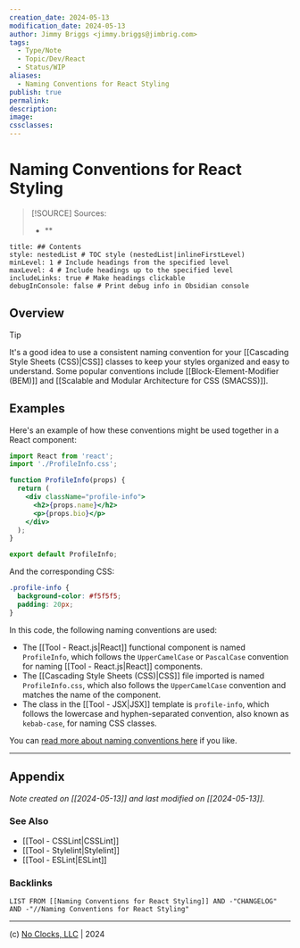 ```yaml
---
creation_date: 2024-05-13
modification_date: 2024-05-13
author: Jimmy Briggs <jimmy.briggs@jimbrig.com>
tags:
  - Type/Note
  - Topic/Dev/React
  - Status/WIP
aliases:
  - Naming Conventions for React Styling
publish: true
permalink:
description:
image:
cssclasses:
---
```



# Naming Conventions for React Styling

> [!SOURCE] Sources:
> - **

```table-of-contents
title: ## Contents 
style: nestedList # TOC style (nestedList|inlineFirstLevel)
minLevel: 1 # Include headings from the specified level
maxLevel: 4 # Include headings up to the specified level
includeLinks: true # Make headings clickable
debugInConsole: false # Print debug info in Obsidian console
```

## Overview

> [!TIP]
> It's a good idea to use a consistent naming convention for your [[Cascading Style Sheets (CSS)|CSS]] classes to keep your styles organized and easy to understand. 
> Some popular conventions include [[Block-Element-Modifier (BEM)]] and [[Scalable and Modular Architecture for CSS (SMACSS)]].

## Examples

Here's an example of how these conventions might be used together in a React component:

```jsx
import React from 'react';
import './ProfileInfo.css';

function ProfileInfo(props) {
  return (
    <div className="profile-info">
      <h2>{props.name}</h2>
      <p>{props.bio}</p>
    </div>
  );
}

export default ProfileInfo;
```

And the corresponding CSS:

```css
.profile-info {
  background-color: #f5f5f5;
  padding: 20px;
}
```

In this code, the following naming conventions are used:

- The [[Tool - React.js|React]] functional component is named `ProfileInfo`, which follows the `UpperCamelCase` or `PascalCase` convention for naming [[Tool - React.js|React]] components.
- The [[Cascading Style Sheets (CSS)|CSS]] file imported is named `ProfileInfo.css`, which also follows the `UpperCamelCase` convention and matches the name of the component.
- The class in the [[Tool - JSX|JSX]] template is `profile-info`, which follows the lowercase and hyphen-separated convention, also known as `kebab-case`, for naming CSS classes.

You can [read more about naming conventions here](https://www.freecodecamp.org/news/snake-case-vs-camel-case-vs-pascal-case-vs-kebab-case-whats-the-difference/) if you like.

***

## Appendix

*Note created on [[2024-05-13]] and last modified on [[2024-05-13]].*

### See Also

- [[Tool - CSSLint|CSSLint]]
- [[Tool - Stylelint|Stylelint]]
- [[Tool - ESLint|ESLint]]

### Backlinks

```dataview
LIST FROM [[Naming Conventions for React Styling]] AND -"CHANGELOG" AND -"//Naming Conventions for React Styling"
```

***

(c) [No Clocks, LLC](https://github.com/noclocks) | 2024